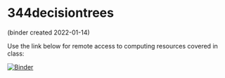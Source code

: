 # 344decisiontrees
(binder created 2022-01-14)

Use the link below for remote access to computing resources covered in class:

[![Binder](https://mybinder.org/badge_logo.svg)](https://mybinder.org/v2/gh/mattcingram/344decisiontrees/HEAD)
